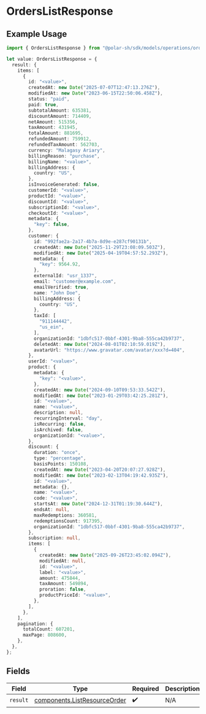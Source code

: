 # OrdersListResponse

## Example Usage

```typescript
import { OrdersListResponse } from "@polar-sh/sdk/models/operations/orderslist.js";

let value: OrdersListResponse = {
  result: {
    items: [
      {
        id: "<value>",
        createdAt: new Date("2025-07-07T12:47:13.276Z"),
        modifiedAt: new Date("2023-06-15T22:50:06.458Z"),
        status: "paid",
        paid: true,
        subtotalAmount: 635381,
        discountAmount: 714409,
        netAmount: 515356,
        taxAmount: 431945,
        totalAmount: 881695,
        refundedAmount: 759912,
        refundedTaxAmount: 562703,
        currency: "Malagasy Ariary",
        billingReason: "purchase",
        billingName: "<value>",
        billingAddress: {
          country: "US",
        },
        isInvoiceGenerated: false,
        customerId: "<value>",
        productId: "<value>",
        discountId: "<value>",
        subscriptionId: "<value>",
        checkoutId: "<value>",
        metadata: {
          "key": false,
        },
        customer: {
          id: "992fae2a-2a17-4b7a-8d9e-e287cf90131b",
          createdAt: new Date("2025-11-29T23:08:09.503Z"),
          modifiedAt: new Date("2025-04-19T04:57:52.293Z"),
          metadata: {
            "key": 9564.92,
          },
          externalId: "usr_1337",
          email: "customer@example.com",
          emailVerified: true,
          name: "John Doe",
          billingAddress: {
            country: "US",
          },
          taxId: [
            "911144442",
            "us_ein",
          ],
          organizationId: "1dbfc517-0bbf-4301-9ba8-555ca42b9737",
          deletedAt: new Date("2024-08-01T02:10:59.019Z"),
          avatarUrl: "https://www.gravatar.com/avatar/xxx?d=404",
        },
        userId: "<value>",
        product: {
          metadata: {
            "key": "<value>",
          },
          createdAt: new Date("2024-09-10T09:53:33.542Z"),
          modifiedAt: new Date("2023-01-29T03:42:25.281Z"),
          id: "<value>",
          name: "<value>",
          description: null,
          recurringInterval: "day",
          isRecurring: false,
          isArchived: false,
          organizationId: "<value>",
        },
        discount: {
          duration: "once",
          type: "percentage",
          basisPoints: 150108,
          createdAt: new Date("2023-04-20T20:07:27.928Z"),
          modifiedAt: new Date("2023-02-13T04:19:42.935Z"),
          id: "<value>",
          metadata: {},
          name: "<value>",
          code: "<value>",
          startsAt: new Date("2024-12-31T01:19:30.644Z"),
          endsAt: null,
          maxRedemptions: 360581,
          redemptionsCount: 917395,
          organizationId: "1dbfc517-0bbf-4301-9ba8-555ca42b9737",
        },
        subscription: null,
        items: [
          {
            createdAt: new Date("2025-09-26T23:45:02.094Z"),
            modifiedAt: null,
            id: "<value>",
            label: "<value>",
            amount: 475844,
            taxAmount: 549894,
            proration: false,
            productPriceId: "<value>",
          },
        ],
      },
    ],
    pagination: {
      totalCount: 607201,
      maxPage: 808600,
    },
  },
};
```

## Fields

| Field                                                                        | Type                                                                         | Required                                                                     | Description                                                                  |
| ---------------------------------------------------------------------------- | ---------------------------------------------------------------------------- | ---------------------------------------------------------------------------- | ---------------------------------------------------------------------------- |
| `result`                                                                     | [components.ListResourceOrder](../../models/components/listresourceorder.md) | :heavy_check_mark:                                                           | N/A                                                                          |